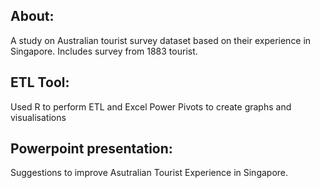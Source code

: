 ## About: 
A study on Australian tourist survey dataset based on their experience in Singapore.
Includes survey from 1883 tourist.

## ETL Tool: 
Used R to perform ETL and Excel Power Pivots to create graphs and visualisations

## Powerpoint presentation: 
Suggestions to improve Asutralian Tourist Experience in Singapore.
